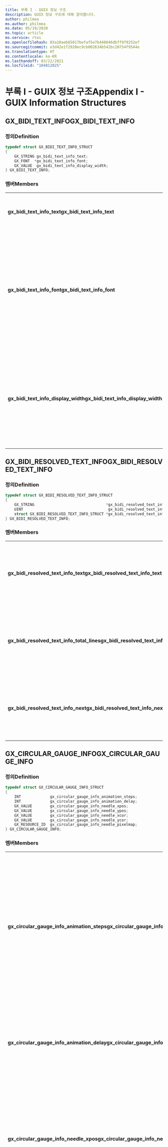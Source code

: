 ```yaml
---
title: 부록 I - GUIX 정보 구조
description: GUIX 정보 구조에 대해 알아봅니다.
author: philmea
ms.author: philmea
ms.date: 05/19/2020
ms.topic: article
ms.service: rtos
ms.openlocfilehash: 03a10aeb65017befaf5e7b440046dbff9f9252ef
ms.sourcegitcommit: e3d42e1f2920ec9cb002634b542bc20754f9544e
ms.translationtype: HT
ms.contentlocale: ko-KR
ms.lasthandoff: 03/22/2021
ms.locfileid: "104812025"
---
```

# <a name="appendix-i---guix-information-structures"></a><span data-ttu-id="73cdd-103">부록 I - GUIX 정보 구조</span><span class="sxs-lookup"><span data-stu-id="73cdd-103">Appendix I - GUIX Information Structures</span></span> 

## <a name="gx_bidi_text_info"></a><span data-ttu-id="73cdd-104">GX_BIDI_TEXT_INFO</span><span class="sxs-lookup"><span data-stu-id="73cdd-104">GX_BIDI_TEXT_INFO</span></span> 

### <a name="definition"></a><span data-ttu-id="73cdd-105">정의</span><span class="sxs-lookup"><span data-stu-id="73cdd-105">Definition</span></span>

```c
typedef struct GX_BIDI_TEXT_INFO_STRUCT
{
    GX_STRING gx_bidi_text_info_text;
    GX_FONT  *gx_bidi_text_info_font;
    GX_VALUE  gx_bidi_text_info_display_width;
} GX_BIDI_TEXT_INFO;
```

### <a name="members"></a><span data-ttu-id="73cdd-106">멤버</span><span class="sxs-lookup"><span data-stu-id="73cdd-106">Members</span></span>

|                                    |                                                            |
| ---------------------------------- | ---------------------------------------------------------- |
| <span data-ttu-id="73cdd-107">**gx_bidi_text_info_text**</span><span class="sxs-lookup"><span data-stu-id="73cdd-107">**gx_bidi_text_info_text**</span></span>               | <span data-ttu-id="73cdd-108">순서를 다시 정렬할 텍스트입니다.</span><span class="sxs-lookup"><span data-stu-id="73cdd-108">Text for reordering</span></span> |
| <span data-ttu-id="73cdd-109">**gx_bidi_text_info_font**</span><span class="sxs-lookup"><span data-stu-id="73cdd-109">**gx_bidi_text_info_font**</span></span>               | <span data-ttu-id="73cdd-110">텍스트를 표시하는 데 사용되는 글꼴입니다. 줄 바꿈이 필요하지 않은 경우 GX_NULL로 설정합니다.</span><span class="sxs-lookup"><span data-stu-id="73cdd-110">Font used to display text, set it to GX_NULL if line breaking is not needed</span></span> |
| <span data-ttu-id="73cdd-111">**gx_bidi_text_info_display_width**</span><span class="sxs-lookup"><span data-stu-id="73cdd-111">**gx_bidi_text_info_display_width**</span></span>      | <span data-ttu-id="73cdd-112">표시하는 데 사용할 수 있는 너비입니다. 줄 바꿈이 필요하지 않은 경우 -1로 설정합니다.</span><span class="sxs-lookup"><span data-stu-id="73cdd-112">Available width for displaying, set it to -1 if line breaking is not needed</span></span> |

## <a name="gx_bidi_resolved_text_info"></a><span data-ttu-id="73cdd-113">GX_BIDI_RESOLVED_TEXT_INFO</span><span class="sxs-lookup"><span data-stu-id="73cdd-113">GX_BIDI_RESOLVED_TEXT_INFO</span></span> 

### <a name="definition"></a><span data-ttu-id="73cdd-114">정의</span><span class="sxs-lookup"><span data-stu-id="73cdd-114">Definition</span></span>

```c
typedef struct GX_BIDI_RESOLVED_TEXT_INFO_STRUCT
{
    GX_STRING                                *gx_bidi_resolved_text_info_text;
    UINT                                      gx_bidi_resolved_text_info_total_lines;
    struct GX_BIDI_RESOLVED_TEXT_INFO_STRUCT *gx_bidi_resolved_text_info_next;
} GX_BIDI_RESOLVED_TEXT_INFO;
```

### <a name="members"></a><span data-ttu-id="73cdd-115">멤버</span><span class="sxs-lookup"><span data-stu-id="73cdd-115">Members</span></span>

|                                    |                                                            |
| ---------------------------------- | ---------------------------------------------------------- |
| <span data-ttu-id="73cdd-116">**gx_bidi_resolved_text_info_text**</span><span class="sxs-lookup"><span data-stu-id="73cdd-116">**gx_bidi_resolved_text_info_text**</span></span>             | <span data-ttu-id="73cdd-117">정렬된 양방향 텍스트 배열에 대한 포인터입니다.</span><span class="sxs-lookup"><span data-stu-id="73cdd-117">Pointer to the array of reordered bidi text</span></span> |
| <span data-ttu-id="73cdd-118">**gx_bidi_resolved_text_info_total_lines**</span><span class="sxs-lookup"><span data-stu-id="73cdd-118">**gx_bidi_resolved_text_info_total_lines**</span></span>      | <span data-ttu-id="73cdd-119">한 단락에 대해 확인된 양방향 텍스트의 전체 줄입니다.</span><span class="sxs-lookup"><span data-stu-id="73cdd-119">Total lines of resolved bidi text for one paragraph</span></span> |
| <span data-ttu-id="73cdd-120">**gx_bidi_resolved_text_info_next**</span><span class="sxs-lookup"><span data-stu-id="73cdd-120">**gx_bidi_resolved_text_info_next**</span></span>             | <span data-ttu-id="73cdd-121">다음 단락에 대해 확인된 양방향 텍스트 정보입니다.</span><span class="sxs-lookup"><span data-stu-id="73cdd-121">Resolved bidi text information for the next paragraph</span></span> |

## <a name="gx_circular_gauge_info"></a><span data-ttu-id="73cdd-122">GX_CIRCULAR_GAUGE_INFO</span><span class="sxs-lookup"><span data-stu-id="73cdd-122">GX_CIRCULAR_GAUGE_INFO</span></span>

### <a name="definition"></a><span data-ttu-id="73cdd-123">정의</span><span class="sxs-lookup"><span data-stu-id="73cdd-123">Definition</span></span>

```c
typedef struct GX_CIRCULAR_GAUGE_INFO_STRUCT
{
    INT             gx_circular_gauge_info_animation_steps;
    INT             gx_circular_gauge_info_animation_delay;
    GX_VALUE        gx_circular_gauge_info_needle_xpos;
    GX_VALUE        gx_circular_gauge_info_needle_ypos;
    GX_VALUE        gx_circular_gauge_info_needle_xcor;
    GX_VALUE        gx_circular_gauge_info_needle_ycor;
    GX_RESOURCE_ID  gx_circular_gauge_info_needle_pixelmap;
} GX_CIRCULAR_GAUGE_INFO;
```
### <a name="members"></a><span data-ttu-id="73cdd-124">멤버</span><span class="sxs-lookup"><span data-stu-id="73cdd-124">Members</span></span>

|                                                  |                                              |
| ------------------------------------------------ | -------------------------------------------- |
| <span data-ttu-id="73cdd-125">**gx_circular_gauge_info_animation_steps**</span><span class="sxs-lookup"><span data-stu-id="73cdd-125">**gx_circular_gauge_info_animation_steps**</span></span>       | <span data-ttu-id="73cdd-126">현재 니들 각도에서 새로 할당된 니들 각도로 이동할 때 니들이 이동하는 총 단계입니다.</span><span class="sxs-lookup"><span data-stu-id="73cdd-126">Total steps the needle will travel through when moving from the current needle angle to a newly assigned needle angle</span></span> |
| <span data-ttu-id="73cdd-127">**gx_circular_gauge_info_animation_delay**</span><span class="sxs-lookup"><span data-stu-id="73cdd-127">**gx_circular_gauge_info_animation_delay**</span></span>       | <span data-ttu-id="73cdd-128">애니메이션 단계 간에 지연될 GUIX 시계 틱 수입니다.</span><span class="sxs-lookup"><span data-stu-id="73cdd-128">The number of GUIX clock ticks to delay between animation steps</span></span> |
| <span data-ttu-id="73cdd-129">**gx_circular_gauge_info_needle_xpos**</span><span class="sxs-lookup"><span data-stu-id="73cdd-129">**gx_circular_gauge_info_needle_xpos**</span></span>           | <span data-ttu-id="73cdd-130">계기 위젯 왼쪽에서 계기 니들의 회전 중심까지의 거리입니다.</span><span class="sxs-lookup"><span data-stu-id="73cdd-130">The distance from the left of the gauge widget to the center-of-rotation of the gauge needle</span></span> |
| <span data-ttu-id="73cdd-131">**gx_circular_gauge_info_needle_ypos**</span><span class="sxs-lookup"><span data-stu-id="73cdd-131">**gx_circular_gauge_info_needle_ypos**</span></span>           | <span data-ttu-id="73cdd-132">계기 위젯 위쪽에서 계기 니들의 회전 중심까지의 거리입니다.</span><span class="sxs-lookup"><span data-stu-id="73cdd-132">The distance from the top of the gauge widget to the center-of-rotation of the gauge needle</span></span> |
| <span data-ttu-id="73cdd-133">**gx_circular_gauge_info_needle_xcor**</span><span class="sxs-lookup"><span data-stu-id="73cdd-133">**gx_circular_gauge_info_needle_xcor**</span></span>           | <span data-ttu-id="73cdd-134">계기 이미지 왼쪽에서 계기 니들의 회전 중심까지의 거리입니다.</span><span class="sxs-lookup"><span data-stu-id="73cdd-134">The distance from the left of the needle image to the center-of-rotation of the gauge needle</span></span> |
| <span data-ttu-id="73cdd-135">**gx_circular_gauge_info_needle_ycor**</span><span class="sxs-lookup"><span data-stu-id="73cdd-135">**gx_circular_gauge_info_needle_ycor**</span></span>           | <span data-ttu-id="73cdd-136">계기 이미지 위쪽에서 계기 니들의 회전 중심까지의 거리입니다.</span><span class="sxs-lookup"><span data-stu-id="73cdd-136">The distance from the top of the needle image to the center-of-rotation of the gauge needle</span></span> |
| <span data-ttu-id="73cdd-137">**gx_circular_gauge_info_needle_pixelmap**</span><span class="sxs-lookup"><span data-stu-id="73cdd-137">**gx_circular_gauge_info_needle_pixelmap**</span></span>       | <span data-ttu-id="73cdd-138">계기 니들을 그리는 데 사용되는 pixelmap의 리소스 ID입니다.</span><span class="sxs-lookup"><span data-stu-id="73cdd-138">Resource ID of the pixelmap which will be used to draw the gauge needle.</span></span> <span data-ttu-id="73cdd-139">이 이미지는 계기 위젯에서 임의 위치에 계기 니들을 표시하기 위해 필요에 따라 회전됩니다.</span><span class="sxs-lookup"><span data-stu-id="73cdd-139">This image will be rotated as needed by the gauge widget to display the gauge needle in any position</span></span> |

<span data-ttu-id="73cdd-140">아래 다이어그램은 xpos, ypos 및 xcor, ycor 좌표를 보여 줍니다.</span><span class="sxs-lookup"><span data-stu-id="73cdd-140">The diagram below illustrates the xpos, ypos, and xcor, ycor coordinates:</span></span>

![니들 Y 및 X 좌표 다이어그램](./media/guix/image8.png)

## <a name="gx_line_chart_info"></a><span data-ttu-id="73cdd-142">GX_LINE_CHART_INFO</span><span class="sxs-lookup"><span data-stu-id="73cdd-142">GX_LINE_CHART_INFO</span></span>

### <a name="definition"></a><span data-ttu-id="73cdd-143">정의</span><span class="sxs-lookup"><span data-stu-id="73cdd-143">Definition</span></span>

```c
typedef struct GX_LINE_CHART_INFO_STRUCT
{
    INT            gx_line_chart_min_val;
    INT            gx_line_chart_max_val;
    INT           *gx_line_chart_data;
    GX_VALUE       gx_line_left_margin;
    GX_VALUE       gx_line_top_margin;
    GX_VALUE       gx_line_right_margin;
    GX_VALUE       gx_line_bottom_margin;
    GX_VALUE       gx_line_chart_max_data_count;
    GX_VALUE       gx_line_chart_active_data_count;
    GX_VALUE       gx_line_chart_axis_line_width;
    GX_VALUE       gx_line_chart_data_line_width;
    GX_RESOURCE_ID gx_line_chart_axis_color;
    GX_RESOURCE_ID gx_line_chart_line_color;
} GX_LINE_CHART_INFO;
```

### <a name="members"></a><span data-ttu-id="73cdd-144">멤버</span><span class="sxs-lookup"><span data-stu-id="73cdd-144">Members</span></span>

|                                    |                                                            |
| ---------------------------------- | ---------------------------------------------------------- |
| <span data-ttu-id="73cdd-145">**gx_line_chart_min_val**</span><span class="sxs-lookup"><span data-stu-id="73cdd-145">**gx_line_chart_min_val**</span></span>          | <span data-ttu-id="73cdd-146">스케일링을 계산하는 데 사용되는 최소 데이터 값입니다.</span><span class="sxs-lookup"><span data-stu-id="73cdd-146">The minimum data value, which is used to calculate scaling</span></span>
| <span data-ttu-id="73cdd-147">**gx_line_chart_max_val**</span><span class="sxs-lookup"><span data-stu-id="73cdd-147">**gx_line_chart_max_val**</span></span>          | <span data-ttu-id="73cdd-148">스케일링을 계산하는 데 사용되는 최대 데이터 값입니다.</span><span class="sxs-lookup"><span data-stu-id="73cdd-148">The maximum data value, which is used to calculate scaling</span></span> |
| <span data-ttu-id="73cdd-149">**gx_line_chart_data**</span><span class="sxs-lookup"><span data-stu-id="73cdd-149">**gx_line_chart_data**</span></span>             | <span data-ttu-id="73cdd-150">정수 값 배열에 대한 포인터입니다.</span><span class="sxs-lookup"><span data-stu-id="73cdd-150">Pointer to an array of integer values.</span></span> <span data-ttu-id="73cdd-151">꺾은선형 차트 위젯이 그리는 정수 값입니다.</span><span class="sxs-lookup"><span data-stu-id="73cdd-151">These are the integer values plotted by the line chart widget</span></span> |
| <span data-ttu-id="73cdd-152">**gx_line_<side>_margin**</span><span class="sxs-lookup"><span data-stu-id="73cdd-152">**gx_line_<side>_margin**</span></span>          | <span data-ttu-id="73cdd-153">실제 차트 렌더링 영역에 바인딩된 차트 창 바깥쪽에서의 오프셋입니다.</span><span class="sxs-lookup"><span data-stu-id="73cdd-153">The offset from the chart window outer bound to the actual chart rendering area.</span></span> <span data-ttu-id="73cdd-154">차트 축과 데이터 줄은 항상이 이러한 안쪽 경계 내에 표시되므로 애플리케이션에서 차트 창 내부, 문자 그래프 영역 외부에 레이블 및 기타 정보를 그릴 수 있습니다.</span><span class="sxs-lookup"><span data-stu-id="73cdd-154">The chart axis and data line are always plotted within this inner boundary, which allows the application to draw labels and other information inside the chart window but outside the char graphing area</span></span> |
| <span data-ttu-id="73cdd-155">**gx_line_chart_max_data_count**</span><span class="sxs-lookup"><span data-stu-id="73cdd-155">**gx_line_chart_max_data_count**</span></span>   | <span data-ttu-id="73cdd-156">존재할 수 있는 데이터 값의 수입니다.</span><span class="sxs-lookup"><span data-stu-id="73cdd-156">The number of data values which may be present.</span></span> <span data-ttu-id="73cdd-157">이 매개 변수는 데이터 요소를 그리는 데 사용되는 x축 스케일링 또는 간격을 계산하는 데 사용됩니다.</span><span class="sxs-lookup"><span data-stu-id="73cdd-157">This parameter is used for calculating the x-axis scaling or interval for plotting data points.</span></span> |
| <span data-ttu-id="73cdd-158">**gx_line_active_data_count**</span><span class="sxs-lookup"><span data-stu-id="73cdd-158">**gx_line_active_data_count**</span></span>      | <span data-ttu-id="73cdd-159">데이터 배열에 실제로 표시되는 데이터 값의 개수입니다.</span><span class="sxs-lookup"><span data-stu-id="73cdd-159">The number of data values that actually present in the data array.</span></span> <span data-ttu-id="73cdd-160">예를 들어, 꺾은선형 차트는 최대 100개 값을 그리기 위해 스케일링될 수 있지만, 특정 업데이트에서는 실제로 더 적은 수의 데이터 값이 있을 수 있습니다.</span><span class="sxs-lookup"><span data-stu-id="73cdd-160">A line chart may be scaled to draw a maximum of 100 values (for example), but on any particular update a smaller number of data values may actually be present.</span></span> |
| <span data-ttu-id="73cdd-161">**gx_line_axis_line_width**</span><span class="sxs-lookup"><span data-stu-id="73cdd-161">**gx_line_axis_line_width**</span></span>        | <span data-ttu-id="73cdd-162">가로 및 세로 축을 그리는 데 사용되는 선의 너비입니다.</span><span class="sxs-lookup"><span data-stu-id="73cdd-162">Width of the line used to draw the horizontal and vertical axis</span></span> |
| <span data-ttu-id="73cdd-163">**gx_line_data_line_width**</span><span class="sxs-lookup"><span data-stu-id="73cdd-163">**gx_line_data_line_width**</span></span>        | <span data-ttu-id="73cdd-164">그린 데이터 줄의 너비입니다.</span><span class="sxs-lookup"><span data-stu-id="73cdd-164">Width of the plotted data line</span></span> |
| <span data-ttu-id="73cdd-165">**gx_line_chart_axis_color**</span><span class="sxs-lookup"><span data-stu-id="73cdd-165">**gx_line_chart_axis_color**</span></span>       | <span data-ttu-id="73cdd-166">축 선을 그리는 데 사용되는 색의 리소스 ID입니다.</span><span class="sxs-lookup"><span data-stu-id="73cdd-166">Resource ID of the color used to draw the axis lines</span></span> |
| <span data-ttu-id="73cdd-167">**gx_line_chart_line_color**</span><span class="sxs-lookup"><span data-stu-id="73cdd-167">**gx_line_chart_line_color**</span></span>       | <span data-ttu-id="73cdd-168">차트 데이터 줄을 그리는 데 사용되는 색의 리소스 ID입니다.</span><span class="sxs-lookup"><span data-stu-id="73cdd-168">Resource ID of the color used to draw the chart data line</span></span> |

## <a name="gx_mouse_cursor_info"></a><span data-ttu-id="73cdd-169">GX_MOUSE_CURSOR_INFO</span><span class="sxs-lookup"><span data-stu-id="73cdd-169">GX_MOUSE_CURSOR_INFO</span></span> 

### <a name="definition"></a><span data-ttu-id="73cdd-170">정의</span><span class="sxs-lookup"><span data-stu-id="73cdd-170">Definition</span></span>

```c
typedef struct GX_MOUSE_CURSOR_INFO_STRUCT
{
    GX_RESOURCE_ID             gx_mouse_cursor_image_id;
    GX_VALUE                   gx_mouse_cursor_hotspot_x;
    GX_VALUE                   gx_mouse_cursor_hotspot_y;
} GX_MOUSE_CURSOR_INFO;
```

### <a name="members"></a><span data-ttu-id="73cdd-171">멤버</span><span class="sxs-lookup"><span data-stu-id="73cdd-171">Members</span></span>

|                                    |                                                            |
| ---------------------------------- | ---------------------------------------------------------- |
| <span data-ttu-id="73cdd-172">**gx_mouse_cursor_image_id**</span><span class="sxs-lookup"><span data-stu-id="73cdd-172">**gx_mouse_cursor_image_id**</span></span>       | <span data-ttu-id="73cdd-173">마우스 이미지의 리소스 ID입니다.</span><span class="sxs-lookup"><span data-stu-id="73cdd-173">Resource ID of the mouse image</span></span> |
| <span data-ttu-id="73cdd-174">**gx_mouse_cursor_hotspot_x**</span><span class="sxs-lookup"><span data-stu-id="73cdd-174">**gx_mouse_cursor_hotspot_x**</span></span>      | <span data-ttu-id="73cdd-175">마우스 이미지의 왼쪽에서 마우스 이미지 핫스팟까지의 오프셋입니다.</span><span class="sxs-lookup"><span data-stu-id="73cdd-175">The offset from the left of the mouse image to the mouse image hotspot</span></span> |
| <span data-ttu-id="73cdd-176">**gx_mouse_cursor_hotspot_y**</span><span class="sxs-lookup"><span data-stu-id="73cdd-176">**gx_mouse_cursor_hotspot_y**</span></span>      | <span data-ttu-id="73cdd-177">마우스 이미지의 위쪽에서 마우스 이미지 핫스팟까지의 오프셋입니다.</span><span class="sxs-lookup"><span data-stu-id="73cdd-177">The offset from the top of the mouse image to the mouse image hotspot</span></span> |

## <a name="gx_pen_configuration"></a><span data-ttu-id="73cdd-178">GX_PEN_CONFIGURATION</span><span class="sxs-lookup"><span data-stu-id="73cdd-178">GX_PEN_CONFIGURATION</span></span> 

### <a name="definition"></a><span data-ttu-id="73cdd-179">정의</span><span class="sxs-lookup"><span data-stu-id="73cdd-179">Definition</span></span>

```c
typedef struct GX_PEN_CONFIGURATION_STRUCT
{
    GX_FIXED_VAL     gx_pen_configuration_min_drag_dist;
    UINT             gx_pen_configuration_max_pen_speed_ticks;
}GX_PEN_CONFIGURATION;
```

### <a name="members"></a><span data-ttu-id="73cdd-180">멤버</span><span class="sxs-lookup"><span data-stu-id="73cdd-180">Members</span></span>

|                                              |                                                  |
| -------------------------------------------- | ------------------------------------------------ |
| <span data-ttu-id="73cdd-181">**gx_pen_configuration_min_drag_dist**</span><span class="sxs-lookup"><span data-stu-id="73cdd-181">**gx_pen_configuration_min_drag_dist**</span></span>       | <span data-ttu-id="73cdd-182">긋기 이벤트를 트리거할 GUIX 타이머 틱당 최소 끌기 거리입니다.</span><span class="sxs-lookup"><span data-stu-id="73cdd-182">The minimum drag distance per GUIX timer tick to trigger an FLICK event.</span></span> <span data-ttu-id="73cdd-183">GX_FIXED_VAL_MAKE를 호출하여 고정 소수점 데이터 형식 값을 만듭니다.</span><span class="sxs-lookup"><span data-stu-id="73cdd-183">Call GX_FIXED_VAL_MAKE to make a fixed point data type value</span></span> |
| <span data-ttu-id="73cdd-184">**gx_pen_configuration_max_pen_speed_ticks**</span><span class="sxs-lookup"><span data-stu-id="73cdd-184">**gx_pen_configuration_max_pen_speed_ticks**</span></span> | <span data-ttu-id="73cdd-185">긋기 이벤트를 트리거하기 위한 GUIX 타이머 틱의 최대 끌기 속도입니다.</span><span class="sxs-lookup"><span data-stu-id="73cdd-185">The maximum drag speed in GUIX timer ticks to trigger an FLICK event</span></span> | 

## <a name="gx_pixelmap_slider_info"></a><span data-ttu-id="73cdd-186">GX_PIXELMAP_SLIDER_INFO</span><span class="sxs-lookup"><span data-stu-id="73cdd-186">GX_PIXELMAP_SLIDER_INFO</span></span> 

### <a name="definition"></a><span data-ttu-id="73cdd-187">정의</span><span class="sxs-lookup"><span data-stu-id="73cdd-187">Definition</span></span>

```c
typedef struct GX_PIXELMAP_SLIDER_INFO_STRUCT
{
    GX_RESOURCE_ID gx_pixelmap_slider_info_lower_background_pixelmap;
    GX_RESOURCE_ID gx_pixelmap_slider_info_upper_background_pixelmap;
    GX_RESOURCE_ID gx_pixelmap_slider_info_needle_pixelmap;
} GX_PIXELMAP_SLIDER_INFO;
```

### <a name="members"></a><span data-ttu-id="73cdd-188">멤버</span><span class="sxs-lookup"><span data-stu-id="73cdd-188">Members</span></span>

|                                                       |                                          |
| ----------------------------------------------------- | ---------------------------------------- |
| <span data-ttu-id="73cdd-189">**gx_pixelmap_slider_info_lower_background_pixelmap**</span><span class="sxs-lookup"><span data-stu-id="73cdd-189">**gx_pixelmap_slider_info_lower_background_pixelmap**</span></span> | <span data-ttu-id="73cdd-190">니들 앞 배경을 채우기 위한 pixelmap의 리소스 ID입니다.</span><span class="sxs-lookup"><span data-stu-id="73cdd-190">Resource ID of the pixelmap for filling the background before the needle.</span></span> <span data-ttu-id="73cdd-191">상단 배경 pixelmap을 설정하지 않은 경우 니들의 전후 배경을 채우는 데 사용됩니다.</span><span class="sxs-lookup"><span data-stu-id="73cdd-191">If upper background pixelmap is not set, it’s used for filling background both before and after the needle</span></span> |
| <span data-ttu-id="73cdd-192">**gx_pixelmap_slider_info_upper_background_pixelmap**</span><span class="sxs-lookup"><span data-stu-id="73cdd-192">**gx_pixelmap_slider_info_upper_background_pixelmap**</span></span> | <span data-ttu-id="73cdd-193">니들 뒤 배경을 채우기 위한 pixelmap의 리소스 ID입니다.</span><span class="sxs-lookup"><span data-stu-id="73cdd-193">Resource ID of the pixelmap for filling background after the needle</span></span> |
| <span data-ttu-id="73cdd-194">**gx_pixelmap_slider_info_needle_pixelmap**</span><span class="sxs-lookup"><span data-stu-id="73cdd-194">**gx_pixelmap_slider_info_needle_pixelmap**</span></span>           | <span data-ttu-id="73cdd-195">니들 pixelmap의 리소스 ID입니다.</span><span class="sxs-lookup"><span data-stu-id="73cdd-195">Resource ID of the needle pixelmap</span></span> |

## <a name="gx_progress_bar_info"></a><span data-ttu-id="73cdd-196">GX_PROGRESS_BAR_INFO</span><span class="sxs-lookup"><span data-stu-id="73cdd-196">GX_PROGRESS_BAR_INFO</span></span> 

### <a name="definition"></a><span data-ttu-id="73cdd-197">**정의**</span><span class="sxs-lookup"><span data-stu-id="73cdd-197">**Definition**</span></span>

```c
typedef struct GX_PROGRESS_BAR_INFO_STRUCT
{
    INT gx_progress_bar_info_min_val;
    INT gx_progress_bar_info_max_val;
    INT gx_progress_bar_info_current_val;
    GX_RESOURCE_ID gx_progress_bar_font_id;
    GX_RESOURCE_ID gx_progress_bar_normal_text_color;
    GX_RESOURCE_ID gx_progress_bar_selected_text_color;
    GX_RESOURCE_ID gx_progress_bar_disabled_text_color;
    GX_RESOURCE_ID gx_progress_bar_fill_pixelmap;
} GX_PROGRESS_BAR_INFO;
```

### <a name="members"></a><span data-ttu-id="73cdd-198">멤버</span><span class="sxs-lookup"><span data-stu-id="73cdd-198">Members</span></span>

|                                              |                                                  |
| -------------------------------------------- | ------------------------------------------------ |
| <span data-ttu-id="73cdd-199">**gx_progress_bar_info_min_val**</span><span class="sxs-lookup"><span data-stu-id="73cdd-199">**gx_progress_bar_info_min_val**</span></span>             | <span data-ttu-id="73cdd-200">보고된 최소 값</span><span class="sxs-lookup"><span data-stu-id="73cdd-200">Minimum reported value</span></span> |
| <span data-ttu-id="73cdd-201">**gx_progress_bar_info_max_val**</span><span class="sxs-lookup"><span data-stu-id="73cdd-201">**gx_progress_bar_info_max_val**</span></span>             | <span data-ttu-id="73cdd-202">보고된 최대 값</span><span class="sxs-lookup"><span data-stu-id="73cdd-202">Maximum reported value</span></span> |
| <span data-ttu-id="73cdd-203">**gx_progress_bar_info_current_val**</span><span class="sxs-lookup"><span data-stu-id="73cdd-203">**gx_progress_bar_info_current_val**</span></span>         | <span data-ttu-id="73cdd-204">현재 값</span><span class="sxs-lookup"><span data-stu-id="73cdd-204">Current value</span></span> |
| <span data-ttu-id="73cdd-205">**gx_progress_bar_info_font_id**</span><span class="sxs-lookup"><span data-stu-id="73cdd-205">**gx_progress_bar_info_font_id**</span></span>             | <span data-ttu-id="73cdd-206">진행률 표시줄 위젯 내에서 선택적 텍스트 값을 그리는 데 사용되는 글꼴의 리소스 ID입니다.</span><span class="sxs-lookup"><span data-stu-id="73cdd-206">Resource ID of the font, used to draw the optional text value within the progress bar widget</span></span>      |
| <span data-ttu-id="73cdd-207">**gx_progress_bar_normal_text_color**</span><span class="sxs-lookup"><span data-stu-id="73cdd-207">**gx_progress_bar_normal_text_color**</span></span>        | <span data-ttu-id="73cdd-208">진행률 표시줄 위젯 내에서 선택적 텍스트 그리기를 정의하는 데 사용되는 표준 상태의 텍스트 색 리소스 ID입니다.</span><span class="sxs-lookup"><span data-stu-id="73cdd-208">Resource ID of the text color in normal state, used to define the optional text drawing within the progress bar widget</span></span> |
| <span data-ttu-id="73cdd-209">**gx_progress_bar_selected_text_color**</span><span class="sxs-lookup"><span data-stu-id="73cdd-209">**gx_progress_bar_selected_text_color**</span></span>      | <span data-ttu-id="73cdd-210">위젯이 포커스를 얻을 때 진행률 표시줄 위젯 내에서 선택적 텍스트 그리기를 정의하는 데 사용되는 텍스트 색 리소스 ID입니다.</span><span class="sxs-lookup"><span data-stu-id="73cdd-210">Resource ID of the text color when the widget gain focus, used to define the optional text drawing within the progress bar widget</span></span> |
| <span data-ttu-id="73cdd-211">**gx_progress_bar_disabled_text_color**</span><span class="sxs-lookup"><span data-stu-id="73cdd-211">**gx_progress_bar_disabled_text_color**</span></span>      | <span data-ttu-id="73cdd-212">GX_STYLE_ENABLED가 활성 상태가 아닐 때 진행률 표시줄 위젯 내에서 선택적 텍스트 그리기를 정의하는 데 사용되는 텍스트 색 리소스 ID입니다.</span><span class="sxs-lookup"><span data-stu-id="73cdd-212">Resource ID of the text color when GX_STYLE_ENABLED is not active, used to define the optional text drawing within the progress bar widget</span></span> |
| <span data-ttu-id="73cdd-213">**gx_progress_bar_fill_pixelmap**</span><span class="sxs-lookup"><span data-stu-id="73cdd-213">**gx_progress_bar_fill_pixelmap**</span></span>            | <span data-ttu-id="73cdd-214">배경 채우기를 위한 pixelmap의 리소스 ID입니다.</span><span class="sxs-lookup"><span data-stu-id="73cdd-214">Resource ID of the pixelmap for background filling</span></span>|

## <a name="gx_radial_progress_bar_info"></a><span data-ttu-id="73cdd-215">GX_RADIAL_PROGRESS_BAR_INFO</span><span class="sxs-lookup"><span data-stu-id="73cdd-215">GX_RADIAL_PROGRESS_BAR_INFO</span></span>

### <a name="definition"></a><span data-ttu-id="73cdd-216">정의</span><span class="sxs-lookup"><span data-stu-id="73cdd-216">Definition</span></span>

```c
typedef struct GX_RADIAL_PROGRESS_BAR_INFO_STRUCT
{
    GX_VALUE       gx_radial_progress_bar_info_xcenter;
    GX_VALUE       gx_radial_progress_bar_info_ycenter;
    GX_VALUE       gx_radial_progress_bar_info_radius;
    GX_VALUE       gx_radial_progress_bar_info_current_val;
    GX_VALUE       gx_radial_progress_bar_info_anchor_val;
    GX_RESOURCE_ID gx_radial_progress_bar_info_font_id;
    GX_RESOURCE_ID gx_radial_progress_bar_info_normal_text_color;
    GX_RESOURCE_ID gx_radial_progress_bar_info_selected_text_color;
    GX_RESOURCE_ID gx_radial_progress_bar_info_disabled_text_color;
    GX_VALUE       gx_radial_progress_bar_info_normal_brush_width;
    GX_VALUE       gx_radial_progress_bar_info_selected_brush_width;
    GX_RESOURCE_ID gx_radial_progress_bar_info_normal_brush_color;
    GX_RESOURCE_ID gx_radial_progress_bar_info_selected_brush_color;
} GX_RADIAL_PROGRESS_BAR_INFO;
```

### <a name="members"></a><span data-ttu-id="73cdd-217">멤버</span><span class="sxs-lookup"><span data-stu-id="73cdd-217">Members</span></span>

|                                                   |                                              |
| ------------------------------------------------- | -------------------------------------------- |
| <span data-ttu-id="73cdd-218">**gx_radial_progress_bar_info_xcenter**</span><span class="sxs-lookup"><span data-stu-id="73cdd-218">**gx_radial_progress_bar_info_xcenter**</span></span>           | <span data-ttu-id="73cdd-219">X좌표의 위젯 위치입니다.</span><span class="sxs-lookup"><span data-stu-id="73cdd-219">Widget position in x coordinate</span></span> |
| <span data-ttu-id="73cdd-220">**gx_radial_progress_bar_info_ycenter**</span><span class="sxs-lookup"><span data-stu-id="73cdd-220">**gx_radial_progress_bar_info_ycenter**</span></span>           | <span data-ttu-id="73cdd-221">Y좌표의 위젯 위치입니다.</span><span class="sxs-lookup"><span data-stu-id="73cdd-221">Widget position in y coordinate</span></span>  |
| <span data-ttu-id="73cdd-222">**gx_radial_progress_bar_info_radius**</span><span class="sxs-lookup"><span data-stu-id="73cdd-222">**gx_radial_progress_bar_info_radius**</span></span>            | <span data-ttu-id="73cdd-223">진행되는 원의 반경입니다.</span><span class="sxs-lookup"><span data-stu-id="73cdd-223">Radius of the progress circle</span></span> |
| <span data-ttu-id="73cdd-224">**gx_radial_progress_bar_info_current_val**</span><span class="sxs-lookup"><span data-stu-id="73cdd-224">**gx_radial_progress_bar_info_current_val**</span></span>       | <span data-ttu-id="73cdd-225">범위 [-360, 360]으로 제한되는 현재 값은 위쪽 원호의 엔드포인트와 앵커 위치 사이의 각도 델타를 나타냅니다. 음수 값을 사용하면 앵커 위치에서 시작하여 시계 방향으로 원호가 그려집니다.</span><span class="sxs-lookup"><span data-stu-id="73cdd-225">Current value, limited to the range [-360, 360], indicates the angular delta between the anchor position and the end point of the upper arc. Negative value causes the arc to be drawn in a clockwise direction starting at the anchor position.</span></span> <span data-ttu-id="73cdd-226">값이 양수이면 앵커 위치에서 시작하여 시계 반대 방향으로 원호가 그려집니다.</span><span class="sxs-lookup"><span data-stu-id="73cdd-226">Positive value causes the arc to be drawn in a counter-clockwise direction starting at the anchor position.</span></span> <span data-ttu-id="73cdd-227">애플리케이션은 표시되는 실제 값을 스케일링하여 진행률 표시줄 위젯에 각도 값을 할당해야 합니다.</span><span class="sxs-lookup"><span data-stu-id="73cdd-227">The application must scale the real-word value being indicated to assign an angular value to the progress bar widget</span></span> |
| <span data-ttu-id="73cdd-228">**gx_radial_progress_bar_anchor_val**</span><span class="sxs-lookup"><span data-stu-id="73cdd-228">**gx_radial_progress_bar_anchor_val**</span></span>             | <span data-ttu-id="73cdd-229">위쪽으로 진행되는 원호의 시작 각도입니다. 이 값은 오른쪽을 가리키는 0도와 위쪽을 가리키는 90도의 정수 각도로 정의됩니다.</span><span class="sxs-lookup"><span data-stu-id="73cdd-229">Starting angle of the upper progress arc. The value is defined in terms of integer degree with 0 degree pointing to the right and 90 degree indicating straight up position.</span></span> |
| <span data-ttu-id="73cdd-230">**gx_radial_progress_bar_font_id**</span><span class="sxs-lookup"><span data-stu-id="73cdd-230">**gx_radial_progress_bar_font_id**</span></span>                | <span data-ttu-id="73cdd-231">진행률 표시줄 위젯에 있는 선택적 텍스트 값을 그리는 데 사용되는 글꼴의 리소스 ID입니다.</span><span class="sxs-lookup"><span data-stu-id="73cdd-231">Resource ID of the font used to draw the optional text value within the progress bar widget</span></span> |
| <span data-ttu-id="73cdd-232">**gx_radial_progress_bar_normal_text_color**</span><span class="sxs-lookup"><span data-stu-id="73cdd-232">**gx_radial_progress_bar_normal_text_color**</span></span>      | <span data-ttu-id="73cdd-233">진행률 표시줄 위젯 내에서 선택적 텍스트 그리기를 정의하는 데 사용되는 표준 상태의 텍스트 색 리소스 ID입니다.</span><span class="sxs-lookup"><span data-stu-id="73cdd-233">Resource ID of the text color in normal state, used to define the optional text drawing within the progress bar widget</span></span> |
| <span data-ttu-id="73cdd-234">**gx_radial_progress_bar_selected_text_color**</span><span class="sxs-lookup"><span data-stu-id="73cdd-234">**gx_radial_progress_bar_selected_text_color**</span></span>    |<span data-ttu-id="73cdd-235">위젯이 포커스를 얻을 때 진행률 표시줄 위젯 내에서 선택적 텍스트 그리기를 정의하는 데 사용되는 텍스트 색 리소스 ID입니다.</span><span class="sxs-lookup"><span data-stu-id="73cdd-235">Resource ID of the text color when widget gain focus, used to define the optional text drawing within the progress bar widget</span></span> |
| <span data-ttu-id="73cdd-236">**gx_radial_progress_bar_disabled_text_color**</span><span class="sxs-lookup"><span data-stu-id="73cdd-236">**gx_radial_progress_bar_disabled_text_color**</span></span>    | <span data-ttu-id="73cdd-237">GX_STYLE_ENABLED가 활성 상태가 아닐 때 진행률 표시줄 위젯 내에서 선택적 텍스트 그리기를 정의하는 데 사용되는 텍스트 색 리소스 ID입니다.</span><span class="sxs-lookup"><span data-stu-id="73cdd-237">Resource ID of the text color when GX_STYLE_ENABLED is not active, used to define the optional text drawing within the progress bar widget</span></span> |
| <span data-ttu-id="73cdd-238">**gx_radial_progress_bar_normal_brush_width**</span><span class="sxs-lookup"><span data-stu-id="73cdd-238">**gx_radial_progress_bar_normal_brush_width**</span></span>     | <span data-ttu-id="73cdd-239">아래쪽으로 진행되는 원의 너비입니다.</span><span class="sxs-lookup"><span data-stu-id="73cdd-239">Width of the lower progress circle</span></span> |
| <span data-ttu-id="73cdd-240">**gx_radial_progress_bar_selected_brush_width**</span><span class="sxs-lookup"><span data-stu-id="73cdd-240">**gx_radial_progress_bar_selected_brush_width**</span></span>   | <span data-ttu-id="73cdd-241">위쪽으로 진행되는 호의 너비입니다. 위쪽 호는 아래쪽 원보다 더 좁아지거나, 아래쪽 원과 같아지거나, 아래쪽 원보다 더 넓어질 수 있습니다.</span><span class="sxs-lookup"><span data-stu-id="73cdd-241">Width of the upper progress arc, the upper arc may be narrower, the same as, or wider than the lower circle</span></span> |
| <span data-ttu-id="73cdd-242">**gx_radial_progress_bar_normal_brush_color**</span><span class="sxs-lookup"><span data-stu-id="73cdd-242">**gx_radial_progress_bar_normal_brush_color**</span></span>     | <span data-ttu-id="73cdd-243">아래쪽으로 진행되는 원을 채울 색의 리소스 ID입니다.</span><span class="sxs-lookup"><span data-stu-id="73cdd-243">Resource ID of the color to fill lower progress circle</span></span> |
| <span data-ttu-id="73cdd-244">**gx_radial_progress_bar_selected_brush_color**</span><span class="sxs-lookup"><span data-stu-id="73cdd-244">**gx_radial_progress_bar_selected_brush_color**</span></span>   | <span data-ttu-id="73cdd-245">위쪽으로 진행되는 호를 채울 색의 리소스 ID입니다.</span><span class="sxs-lookup"><span data-stu-id="73cdd-245">Resource ID of the color to fill upper progress arc</span></span> |

## <a name="gx_radial_slider_info"></a><span data-ttu-id="73cdd-246">GX_RADIAL_SLIDER_INFO</span><span class="sxs-lookup"><span data-stu-id="73cdd-246">GX_RADIAL_SLIDER_INFO</span></span> 

### <a name="definition"></a><span data-ttu-id="73cdd-247">정의</span><span class="sxs-lookup"><span data-stu-id="73cdd-247">Definition</span></span>

```c
typedef struct GX_RADIAL_SLIDER_INFO_STRUCT
{
    GX_VALUE       gx_radial_slider_info_xcenter;
    GX_VALUE       gx_radial_slider_info_ycenter;
    USHORT         gx_radial_slider_info_radius;
    USHORT         gx_radial_slider_info_track_width;
    GX_VALUE       gx_radial_slider_info_current_angle;
    GX_VALUE       gx_radial_slider_info_min_angle;
    GX_VALUE       gx_radial_slider_info_max_angle;
    GX_VALUE      *gx_radial_slider_info_angle_list;
    USHORT         gx_radial_slider_info_list_cont;
    GX_RESOURCE_ID gx_radial_slider_info_background_pixelmap;
    GX_RESOURCE_ID gx_radial_slider_info_needle_pixelmap;
} GX_RADIAL_SLIDER_INFO;
```

### <a name="members"></a><span data-ttu-id="73cdd-248">멤버</span><span class="sxs-lookup"><span data-stu-id="73cdd-248">Members</span></span>

|                                               |                                                  |
| --------------------------------------------- | ------------------------------------------------ |
<span data-ttu-id="73cdd-249">**gx_radial_slider_info_xcenter**</span><span class="sxs-lookup"><span data-stu-id="73cdd-249">**gx_radial_slider_info_xcenter**</span></span>               | <span data-ttu-id="73cdd-250">슬라이더 위젯 왼쪽에서 슬라이더 니들의 회전 중심까지의 거리입니다.</span><span class="sxs-lookup"><span data-stu-id="73cdd-250">Distance from the left of the slider widget to the center-of-rotation of the slider needle</span></span> |
| <span data-ttu-id="73cdd-251">**gx_radial_slider_info_ycenter**</span><span class="sxs-lookup"><span data-stu-id="73cdd-251">**gx_radial_slider_info_ycenter**</span></span>             | <span data-ttu-id="73cdd-252">슬라이더 위젯 위쪽에서 슬라이더 니들의 회전 중심까지의 거리입니다.</span><span class="sxs-lookup"><span data-stu-id="73cdd-252">Distance from the top of the slider widget to the center-of-rotation of the slider needle</span></span> |
| <span data-ttu-id="73cdd-253">**gx_radial_slider_info_radius**</span><span class="sxs-lookup"><span data-stu-id="73cdd-253">**gx_radial_slider_info_radius**</span></span>              | <span data-ttu-id="73cdd-254">방사형 슬라이더 원의 반경입니다.</span><span class="sxs-lookup"><span data-stu-id="73cdd-254">Radius of the radial slider circle</span></span> |
| <span data-ttu-id="73cdd-255">**gx_radial_slider_info_track_width**</span><span class="sxs-lookup"><span data-stu-id="73cdd-255">**gx_radial_slider_info_track_width**</span></span>         | <span data-ttu-id="73cdd-256">방사형 슬라이더 트랙의 너비입니다.</span><span class="sxs-lookup"><span data-stu-id="73cdd-256">Width of radial slider track</span></span> |
| <span data-ttu-id="73cdd-257">**gx_radial_slider_info_current_angle**</span><span class="sxs-lookup"><span data-stu-id="73cdd-257">**gx_radial_slider_info_current_angle**</span></span>       | <span data-ttu-id="73cdd-258">현재 슬라이더 각도입니다.</span><span class="sxs-lookup"><span data-stu-id="73cdd-258">Current slider angle</span></span> |
| <span data-ttu-id="73cdd-259">**gx_radial_slider_info_min_angle**</span><span class="sxs-lookup"><span data-stu-id="73cdd-259">**gx_radial_slider_info_min_angle**</span></span>           | <span data-ttu-id="73cdd-260">최소 슬라이더 각도입니다.</span><span class="sxs-lookup"><span data-stu-id="73cdd-260">Minimum slider angle</span></span> |
| <span data-ttu-id="73cdd-261">**gx_radial_slider_info_max_angle**</span><span class="sxs-lookup"><span data-stu-id="73cdd-261">**gx_radial_slider_info_max_angle**</span></span>           | <span data-ttu-id="73cdd-262">최대 슬라이더 각도입니다.</span><span class="sxs-lookup"><span data-stu-id="73cdd-262">Maximum slider angle</span></span> |
| <span data-ttu-id="73cdd-263">**gx_radial_slider_info_angle_list**</span><span class="sxs-lookup"><span data-stu-id="73cdd-263">**gx_radial_slider_info_angle_list**</span></span>          | <span data-ttu-id="73cdd-264">각도 값 목록은 앵커 각도를 정의합니다. 설정된 경우 슬라이더 각도는 정의된 앵커 각도 중 하나일 수 있습니다.</span><span class="sxs-lookup"><span data-stu-id="73cdd-264">Angle value list, defines anchor angles, if set, slider angle can only be one of the defined anchor angles</span></span> |
| <span data-ttu-id="73cdd-265">**gx_radial_slider_info_list_count**</span><span class="sxs-lookup"><span data-stu-id="73cdd-265">**gx_radial_slider_info_list_count**</span></span>          | <span data-ttu-id="73cdd-266">앵커 각도의 수입니다.</span><span class="sxs-lookup"><span data-stu-id="73cdd-266">Number of anchor angles</span></span> |
| <span data-ttu-id="73cdd-267">**gx_radial_slider_info_background_pixelmap**</span><span class="sxs-lookup"><span data-stu-id="73cdd-267">**gx_radial_slider_info_background_pixelmap**</span></span> | <span data-ttu-id="73cdd-268">배경 pixelmap의 리소스 ID입니다.</span><span class="sxs-lookup"><span data-stu-id="73cdd-268">Resource ID of background pixelmap</span></span> |
| <span data-ttu-id="73cdd-269">**gx_radial_slider_info_needle_pixelmap**</span><span class="sxs-lookup"><span data-stu-id="73cdd-269">**gx_radial_slider_info_needle_pixelmap**</span></span>     | <span data-ttu-id="73cdd-270">니들 pixelmap의 리소스 ID입니다.</span><span class="sxs-lookup"><span data-stu-id="73cdd-270">Resource ID of needle pixelmap</span></span> |

## <a name="gx_rectangle"></a><span data-ttu-id="73cdd-271">GX_RECTANGLE</span><span class="sxs-lookup"><span data-stu-id="73cdd-271">GX_RECTANGLE</span></span>

### <a name="definition"></a><span data-ttu-id="73cdd-272">정의</span><span class="sxs-lookup"><span data-stu-id="73cdd-272">Definition</span></span>

```c
typedef struct GX_RECTANGLE_STRUCT
{
    GX_VALUE gx_rectangle_left;
    GX_VALUE gx_rectangle_top;
    GX_VALUE gx_rectangle_right;
    GX_VALUE gx_rectangle_bottom;
} GX_RECTANGLE;
```

### <a name="members"></a><span data-ttu-id="73cdd-273">멤버</span><span class="sxs-lookup"><span data-stu-id="73cdd-273">Members</span></span>

|                                  |                         |
| -------------------------------- | ------------------------|
| <span data-ttu-id="73cdd-274">**gx_rectangle_left**</span><span class="sxs-lookup"><span data-stu-id="73cdd-274">**gx_rectangle_left**</span></span>            | <span data-ttu-id="73cdd-275">사각형의 왼쪽입니다.</span><span class="sxs-lookup"><span data-stu-id="73cdd-275">Left of the rectangle</span></span>   |  
| <span data-ttu-id="73cdd-276">**gx_rectangle_top**</span><span class="sxs-lookup"><span data-stu-id="73cdd-276">**gx_rectangle_top**</span></span>             | <span data-ttu-id="73cdd-277">사각형의 위쪽입니다.</span><span class="sxs-lookup"><span data-stu-id="73cdd-277">Top of the rectangle</span></span>    | 
| <span data-ttu-id="73cdd-278">**gx_rectangle_right**</span><span class="sxs-lookup"><span data-stu-id="73cdd-278">**gx_rectangle_right**</span></span>           | <span data-ttu-id="73cdd-279">사각형의 오른쪽입니다.</span><span class="sxs-lookup"><span data-stu-id="73cdd-279">Right of the rectangle</span></span>  |
| <span data-ttu-id="73cdd-280">**gx_rectangle_bottom**</span><span class="sxs-lookup"><span data-stu-id="73cdd-280">**gx_rectangle_bottom**</span></span>          | <span data-ttu-id="73cdd-281">사각형의 아래쪽입니다.</span><span class="sxs-lookup"><span data-stu-id="73cdd-281">Bottom of the rectangle</span></span> |

## <a name="gx_rich_text_fonts"></a><span data-ttu-id="73cdd-282">GX_RICH_TEXT_FONTS</span><span class="sxs-lookup"><span data-stu-id="73cdd-282">GX_RICH_TEXT_FONTS</span></span> 

### <a name="definition"></a><span data-ttu-id="73cdd-283">정의</span><span class="sxs-lookup"><span data-stu-id="73cdd-283">Definition</span></span>

```c
typedef struct GX_RICH_TEXT_FONTS_STRUCT
{
    GX_RESOURCE_ID             gx_rich_text_fonts_normal_id;
    GX_RESOURCE_ID             gx_rich_text_fonts_bold_id;
    GX_RESOURCE_ID             gx_rich_text_fonts_italic_id;
    GX_RESOURCE_ID             gx_rich_text_fonts_bold_italic_id;
} GX_RICH_TEXT_FONTS;
```

### <a name="members"></a><span data-ttu-id="73cdd-284">멤버</span><span class="sxs-lookup"><span data-stu-id="73cdd-284">Members</span></span>

|                                    |                                                            |
| ---------------------------------- | ---------------------------------------------------------- |
| <span data-ttu-id="73cdd-285">**gx_rich_text_fonts_normal_id**</span><span class="sxs-lookup"><span data-stu-id="73cdd-285">**gx_rich_text_fonts_normal_id**</span></span>   | <span data-ttu-id="73cdd-286">일반 텍스트 글꼴의 리소스 ID입니다.</span><span class="sxs-lookup"><span data-stu-id="73cdd-286">Resource ID of normal text font</span></span> |
| <span data-ttu-id="73cdd-287">**gx_rich_text_fonts_bold_id**</span><span class="sxs-lookup"><span data-stu-id="73cdd-287">**gx_rich_text_fonts_bold_id**</span></span>     | <span data-ttu-id="73cdd-288">굵은 텍스트 글꼴의 리소스 ID입니다.</span><span class="sxs-lookup"><span data-stu-id="73cdd-288">Resource ID of bold text font</span></span> |
| <span data-ttu-id="73cdd-289">**gx_rich_text_fonts_italic_id**</span><span class="sxs-lookup"><span data-stu-id="73cdd-289">**gx_rich_text_fonts_italic_id**</span></span>   | <span data-ttu-id="73cdd-290">기울임꼴 텍스트 글꼴의 리소스 ID입니다.</span><span class="sxs-lookup"><span data-stu-id="73cdd-290">Resource ID of italic text font</span></span> |
| <span data-ttu-id="73cdd-291">**gx_rich_text_fonts_bold_italic_id**</span><span class="sxs-lookup"><span data-stu-id="73cdd-291">**gx_rich_text_fonts_bold_italic_id**</span></span> | <span data-ttu-id="73cdd-292">굵은 기울임꼴 텍스트 글꼴의 리소스 ID입니다.</span><span class="sxs-lookup"><span data-stu-id="73cdd-292">Resource ID of bold italic text font</span></span> |

## <a name="gx_scroll_info"></a><span data-ttu-id="73cdd-293">GX_SCROLL_INFO</span><span class="sxs-lookup"><span data-stu-id="73cdd-293">GX_SCROLL_INFO</span></span> 
### <a name="definition"></a><span data-ttu-id="73cdd-294">**정의**</span><span class="sxs-lookup"><span data-stu-id="73cdd-294">**Definition**</span></span>

```c
typedef struct GX_SCROLL_INFO_STRUCT
{
    INT      gx_scroll_value;
    INT      gx_scroll_minimum;
    INT      gx_scroll_maximum;
    GX_VALUE gx_scroll_visible;
    GX_VALUE gx_scroll_increment;
} GX_SCROLL_INFO;
```

### <a name="members"></a><span data-ttu-id="73cdd-295">멤버</span><span class="sxs-lookup"><span data-stu-id="73cdd-295">Members</span></span>

|                         |                               |
| ----------------------- | ----------------------------- |
| <span data-ttu-id="73cdd-296">**gx_scroll_value**</span><span class="sxs-lookup"><span data-stu-id="73cdd-296">**gx_scroll_value**</span></span>     | <span data-ttu-id="73cdd-297">현재 스크롤 위치</span><span class="sxs-lookup"><span data-stu-id="73cdd-297">Current scroll position</span></span>       |
| <span data-ttu-id="73cdd-298">**gx_scroll_minimum**</span><span class="sxs-lookup"><span data-stu-id="73cdd-298">**gx_scroll_minimum**</span></span>   | <span data-ttu-id="73cdd-299">보고된 최소 위치</span><span class="sxs-lookup"><span data-stu-id="73cdd-299">Minimum reported position</span></span>     |
| <span data-ttu-id="73cdd-300">**gx_scroll_maximum**</span><span class="sxs-lookup"><span data-stu-id="73cdd-300">**gx_scroll_maximum**</span></span>   | <span data-ttu-id="73cdd-301">보고된 최대 위치</span><span class="sxs-lookup"><span data-stu-id="73cdd-301">Maximum reported position</span></span>     |
| <span data-ttu-id="73cdd-302">**gx_scroll_visible**</span><span class="sxs-lookup"><span data-stu-id="73cdd-302">**gx_scroll_visible**</span></span>   | <span data-ttu-id="73cdd-303">부모 창 표시 범위</span><span class="sxs-lookup"><span data-stu-id="73cdd-303">Parent window visible range</span></span>   |
| <span data-ttu-id="73cdd-304">**gx_scroll_increment**</span><span class="sxs-lookup"><span data-stu-id="73cdd-304">**gx_scroll_increment**</span></span> | <span data-ttu-id="73cdd-305">스크롤 막대 최소 델타 값</span><span class="sxs-lookup"><span data-stu-id="73cdd-305">Scrollbar minimum delta value</span></span> |

## <a name="gx_scrollbar_appearance"></a><span data-ttu-id="73cdd-306">GX_SCROLLBAR_APPEARANCE</span><span class="sxs-lookup"><span data-stu-id="73cdd-306">GX_SCROLLBAR_APPEARANCE</span></span> 

### <a name="definition"></a><span data-ttu-id="73cdd-307">정의</span><span class="sxs-lookup"><span data-stu-id="73cdd-307">Definition</span></span>

```c
typedef struct GX_SCROLLBAR_APPEARANCE_STRUCT
{
    GX_VALUE       gx_scroll_width;
    GX_VALUE       gx_scroll_thumb_width;
    GX_VALUE       gx_scroll_thumb_travel_min;
    GX_VALUE       gx_scroll_thumb_travel_max;
    GX_UBYTE       gx_scroll_thumb_border_style;
    GX_RESOURCE_ID gx_scroll_fill_pixelmap;
    GX_RESOURCE_ID gx_scroll_thumb_pixelmap;
    GX_RESOURCE_ID gx_scroll_up_pixelmap;
    GX_RESOURCE_ID gx_scroll_down_pixelmap;
    GX_RESOURCE_ID gx_scroll_thumb_color;
    GX_RESOURCE_ID gx_scroll_thumb_border_color;
    GX_RESOURCE_ID gx_scroll_button_color;
} GX_SCROLLBAR_APPEARANCE;
```

### <a name="members"></a><span data-ttu-id="73cdd-308">멤버</span><span class="sxs-lookup"><span data-stu-id="73cdd-308">Members</span></span>

|                                          |                                                       |
| ---------------------------------------- | ----------------------------------------------------- |
| <span data-ttu-id="73cdd-309">**gx_scroll_width**</span><span class="sxs-lookup"><span data-stu-id="73cdd-309">**gx_scroll_width**</span></span>                      | <span data-ttu-id="73cdd-310">스크롤 막대 위젯의 너비(픽셀)입니다.</span><span class="sxs-lookup"><span data-stu-id="73cdd-310">Width of the scrollbar widget, in pixels</span></span> |
| <span data-ttu-id="73cdd-311">**gx_scroll_thumb_width**</span><span class="sxs-lookup"><span data-stu-id="73cdd-311">**gx_scroll_thumb_width**</span></span>                | <span data-ttu-id="73cdd-312">스크롤 막대에서 밀어 이동되는 엄지 단추의 너비(픽셀)입니다.</span><span class="sxs-lookup"><span data-stu-id="73cdd-312">Width of the thumb button which slides on the scrollbar, in pixels.</span></span> <span data-ttu-id="73cdd-313">이 값은 일반적으로 전체 스크롤 막대 너비보다 더 작은 수의 픽셀입니다.</span><span class="sxs-lookup"><span data-stu-id="73cdd-313">This value is usually some number of pixels less than the total scrollbar width</span></span> |
| <span data-ttu-id="73cdd-314">**gx_scroll_thumb_travel_min**</span><span class="sxs-lookup"><span data-stu-id="73cdd-314">**gx_scroll_thumb_travel_min**</span></span>           | <span data-ttu-id="73cdd-315">스크롤 막대의 끝에서 최소 엄지 단추 이동 지점까지의 오프셋입니다.</span><span class="sxs-lookup"><span data-stu-id="73cdd-315">Offset from the end of scrollbar to minimum thumb button travel point.</span></span> <span data-ttu-id="73cdd-316">이 제한을 사용하여 엄지 단추가 스크롤 막대의 맨 끝으로 이동하는 것을 방지할 수 있습니다.</span><span class="sxs-lookup"><span data-stu-id="73cdd-316">This limit can be used to prevent the thumb button from traveling to the very end of the scrollbar</span></span> |
| <span data-ttu-id="73cdd-317">**gx_scroll_thumb_travel_max**</span><span class="sxs-lookup"><span data-stu-id="73cdd-317">**gx_scroll_thumb_travel_max**</span></span>           | <span data-ttu-id="73cdd-318">스크롤 막대의 끝에서 최대 엄지 단추 이동 지점까지의 오프셋입니다.</span><span class="sxs-lookup"><span data-stu-id="73cdd-318">Offset from the end of scrollbar to maximum thumb button travel point.</span></span> <span data-ttu-id="73cdd-319">이 제한을 사용하여 엄지 단추가 스크롤 막대의 맨 끝으로 이동하는 것을 방지할 수 있습니다.</span><span class="sxs-lookup"><span data-stu-id="73cdd-319">This limit can be used to prevent the thumb button from traveling to the very end of the scrollbar</span></span> |
| <span data-ttu-id="73cdd-320">**gx_scroll_thumb_border_style**</span><span class="sxs-lookup"><span data-stu-id="73cdd-320">**gx_scroll_thumb_border_style**</span></span>         | <span data-ttu-id="73cdd-321">엄지 단추의 테두리 스타일입니다.</span><span class="sxs-lookup"><span data-stu-id="73cdd-321">Border styles of thumb button</span></span> |
| <span data-ttu-id="73cdd-322">**gx_scroll_fill_pixelmap**</span><span class="sxs-lookup"><span data-stu-id="73cdd-322">**gx_scroll_fill_pixelmap**</span></span>              | <span data-ttu-id="73cdd-323">선택적 pixelmap ID입니다.</span><span class="sxs-lookup"><span data-stu-id="73cdd-323">Optional pixelmap ID.</span></span> <span data-ttu-id="73cdd-324">이 pixelmap ID가 0이 아닌 경우 스크롤 막대는 이 pixelmap을 사용하여 스크롤 막대 배경을 그립니다.</span><span class="sxs-lookup"><span data-stu-id="73cdd-324">If this pixelmap ID is not zero, the scrollbar uses this pixelmap to draw the scrollbar background</span></span> |
| <span data-ttu-id="73cdd-325">**gx_scroll_thumb_pixelmap**</span><span class="sxs-lookup"><span data-stu-id="73cdd-325">**gx_scroll_thumb_pixelmap**</span></span>             | <span data-ttu-id="73cdd-326">선택적 pixelmap ID입니다.</span><span class="sxs-lookup"><span data-stu-id="73cdd-326">Optional pixelmap ID.</span></span> <span data-ttu-id="73cdd-327">이 pixelmap ID가 0이 아닌 경우 스크롤 막대 엄지 단추는 이 pixelmap을 사용하여 자신을 그립니다.</span><span class="sxs-lookup"><span data-stu-id="73cdd-327">If this pixelmap ID is not zero, the scrollbar thumb button uses this pixelmap to draw itself</span></span> |
| <span data-ttu-id="73cdd-328">**gx_scroll_up_pixelmap**</span><span class="sxs-lookup"><span data-stu-id="73cdd-328">**gx_scroll_up_pixelmap**</span></span>                | <span data-ttu-id="73cdd-329">선택적 pixelmap ID입니다.</span><span class="sxs-lookup"><span data-stu-id="73cdd-329">Optional pixelmap ID.</span></span> <span data-ttu-id="73cdd-330">이 pixelmap ID가 0이 아닌 경우 스크롤 막대는 이 pixelmap ID를 사용하여 스크롤 막대 왼쪽/위쪽 끝 단추를 그립니다.</span><span class="sxs-lookup"><span data-stu-id="73cdd-330">If this pixelmap ID is not zero, the scrollbar uses this pixelmap ID to draw the scrollbar left/up end button</span></span> |
| <span data-ttu-id="73cdd-331">**gx_scroll_down_pixelmap**</span><span class="sxs-lookup"><span data-stu-id="73cdd-331">**gx_scroll_down_pixelmap**</span></span>              | <span data-ttu-id="73cdd-332">선택적 pixelmap ID입니다.</span><span class="sxs-lookup"><span data-stu-id="73cdd-332">Optional pixelmap ID.</span></span> <span data-ttu-id="73cdd-333">이 pixelmap ID가 0이 아닌 경우 스크롤 막대는 이 pixelmap ID를 사용하여 스크롤 막대 오른쪽/아래쪽 끝 단추를 그립니다.</span><span class="sxs-lookup"><span data-stu-id="73cdd-333">If this pixelmap ID is not zero, the scrollbar uses this pixelmap ID to draw the scrollbar right/down end button</span></span> |
| <span data-ttu-id="73cdd-334">**gx_scroll_thumb_color**</span><span class="sxs-lookup"><span data-stu-id="73cdd-334">**gx_scroll_thumb_color**</span></span>                | <span data-ttu-id="73cdd-335">엄지 단추를 채우는 데 사용되는 색의 리소스 ID입니다.</span><span class="sxs-lookup"><span data-stu-id="73cdd-335">Resource ID of color used to fill thumb button</span></span> |
| <span data-ttu-id="73cdd-336">**gx_scroll_thumb_border_color**</span><span class="sxs-lookup"><span data-stu-id="73cdd-336">**gx_scroll_thumb_border_color**</span></span>         | <span data-ttu-id="73cdd-337">엄지 단추의 테두리를 그리는 데 사용되는 색의 리소스 ID입니다.</span><span class="sxs-lookup"><span data-stu-id="73cdd-337">Resource ID of color used to draw the border of thumb button</span></span> | 
| <span data-ttu-id="73cdd-338">**gx_scroll_button_color**</span><span class="sxs-lookup"><span data-stu-id="73cdd-338">**gx_scroll_button_color**</span></span>               | <span data-ttu-id="73cdd-339">스크롤 막대 끝 단추를 채우는 데 사용되는 색의 리소스 ID입니다.</span><span class="sxs-lookup"><span data-stu-id="73cdd-339">Resource ID of color used to fill scrollbar end buttons</span></span> |

## <a name="gx_slider_info"></a><span data-ttu-id="73cdd-340">GX_SLIDER_INFO</span><span class="sxs-lookup"><span data-stu-id="73cdd-340">GX_SLIDER_INFO</span></span>

### <a name="definition"></a><span data-ttu-id="73cdd-341">정의</span><span class="sxs-lookup"><span data-stu-id="73cdd-341">Definition</span></span>

```c
typedef struct GX_SLIDER_INFO_STRUCT
{
    INT      gx_slider_info_min_val;
    INT      gx_slider_info_max_val;
    INT      gx_slider_info_current_val;
    INT      gx_slider_info_increment;
    GX_VALUE gx_slider_info_min_travel;
    GX_VALUE gx_slider_info_max_travel;
    GX_VALUE gx_slider_info_needle_width;
    GX_VALUE gx_slider_info_needle_height;
    GX_VALUE gx_slider_info_needle_inset;
    GX_VALUE gx_slider_info_needle_hotspot_offset;
} GX_SLIDER_INFO;
```

### <a name="members"></a><span data-ttu-id="73cdd-342">멤버</span><span class="sxs-lookup"><span data-stu-id="73cdd-342">Members</span></span>

|                                         |                                                        |
| --------------------------------------- | ------------------------------------------------------ |
| <span data-ttu-id="73cdd-343">**gx_slider_info_min_val**</span><span class="sxs-lookup"><span data-stu-id="73cdd-343">**gx_slider_info_min_val**</span></span>              | <span data-ttu-id="73cdd-344">보고된 최소 값</span><span class="sxs-lookup"><span data-stu-id="73cdd-344">Minimum reported value</span></span> |
| <span data-ttu-id="73cdd-345">**gx_slider_info_max_val**</span><span class="sxs-lookup"><span data-stu-id="73cdd-345">**gx_slider_info_max_val**</span></span>              | <span data-ttu-id="73cdd-346">보고된 최대 값</span><span class="sxs-lookup"><span data-stu-id="73cdd-346">Maximum reported value</span></span> |
| <span data-ttu-id="73cdd-347">**gx_slider_info_current_value**</span><span class="sxs-lookup"><span data-stu-id="73cdd-347">**gx_slider_info_current_value**</span></span>        | <span data-ttu-id="73cdd-348">현재 값</span><span class="sxs-lookup"><span data-stu-id="73cdd-348">Current value</span></span> |
| <span data-ttu-id="73cdd-349">**gx_slider_info_min_travel**</span><span class="sxs-lookup"><span data-stu-id="73cdd-349">**gx_slider_info_min_travel**</span></span>           | <span data-ttu-id="73cdd-350">니들 이동 제한</span><span class="sxs-lookup"><span data-stu-id="73cdd-350">Needle travel limit</span></span> |
| <span data-ttu-id="73cdd-351">**gx_slider_info_max_travel**</span><span class="sxs-lookup"><span data-stu-id="73cdd-351">**gx_slider_info_max_travel**</span></span>           | <span data-ttu-id="73cdd-352">니들 이동 제한</span><span class="sxs-lookup"><span data-stu-id="73cdd-352">Needle travel limit</span></span> |
| <span data-ttu-id="73cdd-353">**gx_slider_info_needle_width**</span><span class="sxs-lookup"><span data-stu-id="73cdd-353">**gx_slider_info_needle_width**</span></span>         | <span data-ttu-id="73cdd-354">니들 너비(픽셀)</span><span class="sxs-lookup"><span data-stu-id="73cdd-354">Needle width in pixel</span></span> |
| <span data-ttu-id="73cdd-355">**gx_slider_info_needle_height**</span><span class="sxs-lookup"><span data-stu-id="73cdd-355">**gx_slider_info_needle_height**</span></span>        | <span data-ttu-id="73cdd-356">니들 높이(픽셀)</span><span class="sxs-lookup"><span data-stu-id="73cdd-356">Needle height in pixel</span></span> |
|<span data-ttu-id="73cdd-357">**gx_slider_info_needle_inset**</span><span class="sxs-lookup"><span data-stu-id="73cdd-357">**gx_slider_info_needle_inset**</span></span>          | <span data-ttu-id="73cdd-358">니들 그리기 위치입니다.</span><span class="sxs-lookup"><span data-stu-id="73cdd-358">Needle draw position.</span></span> <span data-ttu-id="73cdd-359">GX_STYLE_SLIDER_VERTICAL이 설정된 경우 니들 그리기 시작 위치에서 슬라이더 왼쪽으로의 오프셋을 지정하는 데 사용됩니다.</span><span class="sxs-lookup"><span data-stu-id="73cdd-359">If GX_STYLE_SLIDER_VERTICAL is set, used to specify the offset from the needle draw start position to the slider left.</span></span> <span data-ttu-id="73cdd-360">그 밖에 니들 그리기 시작 위치에서 슬라이더 위쪽으로의 오프셋을 지정하는 데 사용됩니다.</span><span class="sxs-lookup"><span data-stu-id="73cdd-360">Else, used to specify the offset from the needle draw start position to the slider top.</span></span> |
| <span data-ttu-id="73cdd-361">**gx_slider_info_needle_hotspot_offset**</span><span class="sxs-lookup"><span data-stu-id="73cdd-361">**gx_slider_info_needle_hotspot_offset**</span></span> | <span data-ttu-id="73cdd-362">니들 핫스팟 오프셋은 니들 그리기 시작 위치에서 슬라이더 핫스팟으로의 오프셋을 지정하는 데 사용됩니다.</span><span class="sxs-lookup"><span data-stu-id="73cdd-362">Needle hotpot_offset, used to specify the offset from the needle draw start position to the slider hotspot.</span></span> |

## <a name="gx_sprite_frame"></a><span data-ttu-id="73cdd-363">GX_SPRITE_FRAME</span><span class="sxs-lookup"><span data-stu-id="73cdd-363">GX_SPRITE_FRAME</span></span>

### <a name="definition"></a><span data-ttu-id="73cdd-364">정의</span><span class="sxs-lookup"><span data-stu-id="73cdd-364">Definition</span></span>

```c
typedef struct GX_SPRITE_FRAME_STRUCT
{
    GX_RESOURCE_ID gx_sprite_frame_pixelmap;
    GX_VALUE gx_sprite_frame_x_offset;
    GX_VALUE gx_sprite_frame_y_offset;
    UINT gx_sprite_frame_delay;
    UINT gx_sprite_frame_background_operation;
    UCHAR gx_sprite_frame_alpha;
} GX_SPRITE_FRAME;
```

### <a name="members"></a><span data-ttu-id="73cdd-365">멤버</span><span class="sxs-lookup"><span data-stu-id="73cdd-365">Members</span></span>

|                                          |                                                       |
| ---------------------------------------- | ----------------------------------------------------- |
| <span data-ttu-id="73cdd-366">**gx_sprite_frame_pixelmap**</span><span class="sxs-lookup"><span data-stu-id="73cdd-366">**gx_sprite_frame_pixelmap**</span></span>             | <span data-ttu-id="73cdd-367">이 프레임에 대해 표시할 pixelmap의 리소스 ID입니다.</span><span class="sxs-lookup"><span data-stu-id="73cdd-367">Resource ID of the pixelmap to be displayed for this frame.</span></span> <span data-ttu-id="73cdd-368">이 ID는 0일 수 있습니다.</span><span class="sxs-lookup"><span data-stu-id="73cdd-368">The ID can be 0.</span></span> |
| <span data-ttu-id="73cdd-369">**gx_sprite_frame_x_offset**</span><span class="sxs-lookup"><span data-stu-id="73cdd-369">**gx_sprite_frame_x_offset**</span></span>             | <span data-ttu-id="73cdd-370">pixelmap을 표시할 왼쪽 스프라이트 위젯에서의 오프셋</span><span class="sxs-lookup"><span data-stu-id="73cdd-370">Offset from the sprite widget left to display the pixelmap</span></span> |
| <span data-ttu-id="73cdd-371">**gx_sprite_frame_y_offset**</span><span class="sxs-lookup"><span data-stu-id="73cdd-371">**gx_sprite_frame_y_offset**</span></span>             | <span data-ttu-id="73cdd-372">pixelmap을 표시할 위쪽 스프라이트 위젯에서의 오프셋</span><span class="sxs-lookup"><span data-stu-id="73cdd-372">Offset from the sprite widget top to display the pixelmap</span></span> |
| <span data-ttu-id="73cdd-373">**gx_sprite_frame_delay**</span><span class="sxs-lookup"><span data-stu-id="73cdd-373">**gx_sprite_frame_delay**</span></span>                | <span data-ttu-id="73cdd-374">이 프레임을 표시한 후 다음 스프라이트 프레임으로 이동하기 전까지의 지연 값(GUIX 타이머 틱)입니다.</span><span class="sxs-lookup"><span data-stu-id="73cdd-374">Delay value, in GUIX timer ticks, after displaying this frame before advancing to the next sprite frame</span></span> |
| <span data-ttu-id="73cdd-375">**gx_sprite_frame_background_operation**</span><span class="sxs-lookup"><span data-stu-id="73cdd-375">**gx_sprite_frame_background_operation**</span></span> | <span data-ttu-id="73cdd-376">배경을 지울 방법을 정의합니다.</span><span class="sxs-lookup"><span data-stu-id="73cdd-376">Define how the background should be erased.</span></span> <span data-ttu-id="73cdd-377">이 매개 변수에 사용할 수 있는 값은 다음과 같습니다.</span><span class="sxs-lookup"><span data-stu-id="73cdd-377">Possible values for this field are:</span></span><br /><span data-ttu-id="73cdd-378">GX_SPRITE_BACKGROUND_NO_ACTION: 프레임 간에 채우기 없음</span><span class="sxs-lookup"><span data-stu-id="73cdd-378">GX_SPRITE_BACKGROUND_NO_ACTION: No fill between frames</span></span><br /><span data-ttu-id="73cdd-379">GX_SPRITE_BACKGROUND_SOLID_FILL: 스프라이트 배경 다시 그리기</span><span class="sxs-lookup"><span data-stu-id="73cdd-379">GX_SPRITE_BACKGROUND_SOLID_FILL: Redraw sprite background</span></span><br /><span data-ttu-id="73cdd-380">GX_SPRITE_BACKGROUND_RESTORE: 이전 pixelmap 복원</span><span class="sxs-lookup"><span data-stu-id="73cdd-380">GX_SPRITE_BACKGROUND_RESTORE: Restore previous pixelmap</span></span> |
| <span data-ttu-id="73cdd-381">**gx_sprite_frame_alpha**</span><span class="sxs-lookup"><span data-stu-id="73cdd-381">**gx_sprite_frame_alpha**</span></span>                | <span data-ttu-id="73cdd-382">표시된 pixelmap에 추가할 알파 값입니다.</span><span class="sxs-lookup"><span data-stu-id="73cdd-382">Alpha value to be added to the displayed pixelmap.</span></span> <span data-ttu-id="73cdd-383">값 255는 추가 알파 값이 적용되지 않아야 함을 지정합니다.</span><span class="sxs-lookup"><span data-stu-id="73cdd-383">The value 255 specifies that no extra alpha value should be imposed.</span></span> <span data-ttu-id="73cdd-384">Pixelmap에 알파 채널이 포함된 경우 이 알파 채널이 프레임 알파 값에 추가됩니다.</span><span class="sxs-lookup"><span data-stu-id="73cdd-384">If the pixelmap includes an alpha channel, this alpha channel will be added to the frame alpha value.</span></span> |
